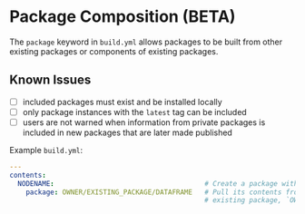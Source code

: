 # Package Composition (BETA)

The `package` keyword in `build.yml` allows packages to be built from other existing packages or components of existing packages.

## Known Issues
- [ ] included packages must exist and be installed locally
- [ ] only package instances with the `latest` tag can be included
- [ ] users are not warned when information from private packages is included in new packages that are later made published

Example `build.yml`:
``` yaml
---
contents:
  NODENAME:                                     # Create a package with a node called `NODENAME`
    package: OWNER/EXISTING_PACKAGE/DATAFRAME   # Pull its contents from a node, `DATAFRAME`, in an
                                                # existing package, `OWNER/EXISTING_PACKAGE`.
```
